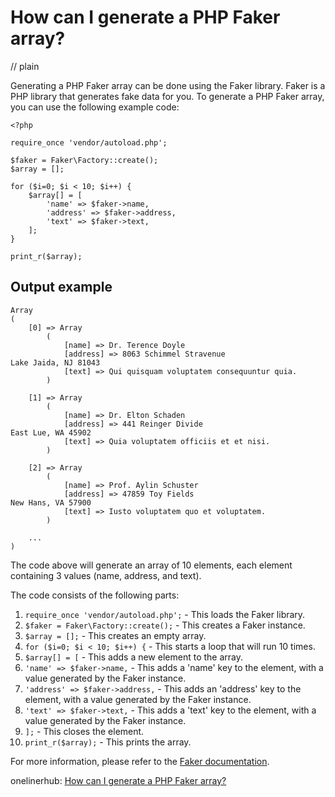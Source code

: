 # How can I generate a PHP Faker array?
// plain

Generating a PHP Faker array can be done using the Faker library. Faker is a PHP library that generates fake data for you. To generate a PHP Faker array, you can use the following example code:

```
<?php

require_once 'vendor/autoload.php';

$faker = Faker\Factory::create();
$array = [];

for ($i=0; $i < 10; $i++) {
    $array[] = [
        'name' => $faker->name,
        'address' => $faker->address,
        'text' => $faker->text,
    ];
}

print_r($array);
```

## Output example


```
Array
(
    [0] => Array
        (
            [name] => Dr. Terence Doyle
            [address] => 8063 Schimmel Stravenue
Lake Jaida, NJ 81043
            [text] => Qui quisquam voluptatem consequuntur quia.
        )

    [1] => Array
        (
            [name] => Dr. Elton Schaden
            [address] => 441 Reinger Divide
East Lue, WA 45902
            [text] => Quia voluptatem officiis et et nisi.
        )

    [2] => Array
        (
            [name] => Prof. Aylin Schuster
            [address] => 47859 Toy Fields
New Hans, VA 57900
            [text] => Iusto voluptatem quo et voluptatem.
        )

    ...
)
```

The code above will generate an array of 10 elements, each element containing 3 values (name, address, and text).

The code consists of the following parts:

1. `require_once 'vendor/autoload.php';` - This loads the Faker library.
2. `$faker = Faker\Factory::create();` - This creates a Faker instance.
3. `$array = [];` - This creates an empty array.
4. `for ($i=0; $i < 10; $i++) {` - This starts a loop that will run 10 times.
5. `$array[] = [` - This adds a new element to the array.
6. `'name' => $faker->name,` - This adds a 'name' key to the element, with a value generated by the Faker instance.
7. `'address' => $faker->address,` - This adds an 'address' key to the element, with a value generated by the Faker instance.
8. `'text' => $faker->text,` - This adds a 'text' key to the element, with a value generated by the Faker instance.
9. `];` - This closes the element.
10. `print_r($array);` - This prints the array.

For more information, please refer to the [Faker documentation](https://github.com/fzaninotto/Faker).

onelinerhub: [How can I generate a PHP Faker array?](https://onelinerhub.com/php-faker/how-can-i-generate-a-php-faker-array)